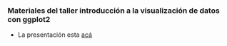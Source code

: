 ### Materiales del taller introducción a la visualización de datos con ggplot2
- La presentación esta [acá](https://saryace.github.io/taller_ggplot2_2024/)
